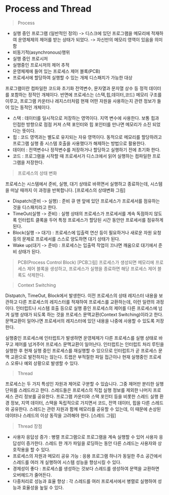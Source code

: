 # Process and Thread

> Process

* 실행 중인 프로그램 (일반적인 정의) -> 디스크에 있던 프로그램을 메모리에 적재하여 운영체제의 제어를 받는 상태가 되었다. -> 자신만의 메모리 영역이 있음을 의미함
* 비동기적(asynchronous)행위
* 실행 중인 프로시저
* 실행중인 프로시저의 제어 추적
* 운영체제에 들어 있는 프로세스 제어 블록(PCB)
* 프로세서에 할당하여 실행할 수 있는 개체 디스패치가 가능한 대상

프로그램이란 컴파일한 코드와 초기화 전역변수, 문자열과 문자열 상수 등 정적 데이터를 포함하는 정적인 개체이다.
반면에 프로세스는 (스택,힙,데이터,코드) 메모리 구조를 이루고, 프로그램 카운터나 레지스터처럼 현재 어떤 자원을 사용하는지 관련 정보가 들어 있는 동적인 개체이다.

* 스택 : 데이터를 일시적으로 저장하는 영역이다. 지역 변수에 사용한다. 보통 힙과 인접한 방향으로 점점 커져 스택 포인터와 힙 포인터를 만나면 메모리가 소진 되었다는 뜻이다.
* 힙 : 코드 영역과는 별도로 유지되는 자유 영역이다. 동적으로 메모리를 할당하려고 프로그램 실행 중 시스템 호출을 사용했다가 해제하는 방법으로 활용한다.
* 데이터 : 전역변수나 정적변수를 저장하거나 할당하고 실행하기 전에 초기화 한다.
* 코드 : 프로그램을 시작할 때 프로세서가 디스크에서 읽어 실행하는 컴파일한 프로그램을 저장한다.

> 프로세스의 상태 변화

프로세스는 시스템에서 준비, 실행, 대기 상태로 바뀌면서 실행하고 종료하는데, 시스템을 떠날 때까지 이 과정을 반복합니다.
[프로세스의 상태변화 그림]

* Dispatch(준비 -> 실행) : 준비 큐 맨 앞에 있던 프로세스가 프로세서를 점유하는 것을 디스패치라고 한다. 
* TimeOut(실행 -> 준비) : 실행 상태의 프로세스가 프로세서를 계속 독점하지 않도록 인터럽트 클록을 두어 특정 프로세스가 할당된 시간 동안만 프로세서를 점유하게 된다.
* Block(실행 -> 대기) : 프로세스에 입출력 연산 등이 필요하거나 새로운 자원 요청 등의 문제로 프로세서를 스스로 양도하면 대기 상태가 된다.
* Wake up(대기 -> 준비) : 프로세스는 입출력 작업이 끄나면 깨움으로 대기에서 준비 상태가 된다.

> PCB(Process Control Block)
[PCB그림]
프로세스가 생성되면 메모리에 프로세스 제어 블록을 생성하고, 프로세스가 실행을 종료하면 해당 프로세스 제어 블록도 삭제한다.

> Context Switching

Distpatch, TimeOut, Block에서 발생한다.
이전 프로세스의 상태 레지스터 내용을 보관하고 다른 프로세스의 레지스터를 적재하여 프로세스를 교환하는데, 이런 일련의 과정이다.
인터럽트나 시스템 호출 등으로 실행 중인 프로세스의 제어를 다른 프로세스에 넘겨 실행 상태가 되도록 하는 것을 프로세스 문맥교환(Context Switching)이라고 한다.
문맥교환이 일어나면 프로세서의 레지스터에 있던 내용을 나중에 사용할 수 있도록 저장한다.

실행중인 프로세스에 인터럽트가 발생하면 운영체제가 다른 프로세스를 실행 상태로 바꾸고 제어를 넘겨주어 프로세스 문맥교환이 일어난다.
인터럽트는 인터럽트 처리 루틴을 실행한 후 현재 실행 중인 프로세스를 재실행할 수 있으므로 인터럽트가 곧 프로세스 문맥 교환으로 발전하지는 않는다.
트랩은 부적절한 파일 접근이나 현재 실행중인 프로세스 오류나 예외 상황으로 발생할 수 있다.

> Thread

프로세스는 두 가지 특성인 자원과 제어로 구분할 수 있습니다. 그중 제어만 분리한 실행 단위를 스레드라고 한다.
스레드들은 프로세스의 직접 실행 정보를 제외한 나머지 프로세스 관리 정보를 공유한다.
프로그램 카운터와 스택 포인터 등을 비롯한 스레드 실행 환경 정보, 지역 데이터, 스택을 독립적으로 가지면서 코드, 전역 데이터, 힙을 다른 스레드와 공유한다.
스레드는 관련 자원과 함께 메모리를 공유할 수 있는데, 이 때문에 손상된 데이터나 스레드의 이상 동작을 고려해야 한다.
[스레드 그림]

> Thread 장점

* 사용자 응답성 증가 : 병렬 프로그램으로 프로그램을 계속 실행할 수 있어 사용자 응답성이 증가한다. 스레드 한 개가 파일을 로딩하는 동안 다른 스레드는 사용자와 상호작용을 할 수 있다.
* 프로세스의 자원과 메모리 공유 가능 : 응용 프로그램 하나가 동일한 주소 공간에서 스레드를 여러 개 실행하여 시스템 성능을 향상시킬 수 있다.
* 경제성이 좋다 : 프로세스를 생성하는 것보다 스레드를 생성하여 문맥을 교환하면 오버헤드가 줄어든다.
* 다중처리로 성능과 효율 향상 : 각 스레드를 여러 프로세서에서 병렬로 실행하여 성능과 효율성을 높일 수 있다.
